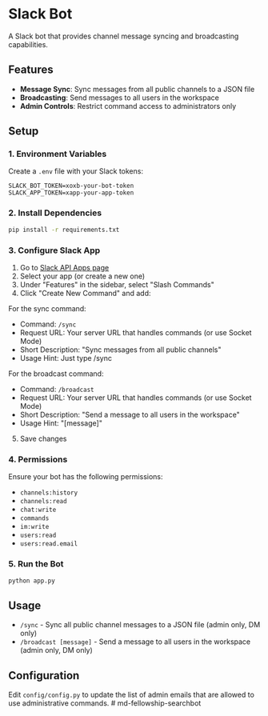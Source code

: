 # Slack Bot

A Slack bot that provides channel message syncing and broadcasting capabilities.

## Features

- **Message Sync**: Sync messages from all public channels to a JSON file
- **Broadcasting**: Send messages to all users in the workspace
- **Admin Controls**: Restrict command access to administrators only

## Setup

### 1. Environment Variables

Create a `.env` file with your Slack tokens:

```
SLACK_BOT_TOKEN=xoxb-your-bot-token
SLACK_APP_TOKEN=xapp-your-app-token
```

### 2. Install Dependencies

```bash
pip install -r requirements.txt
```

### 3. Configure Slack App

1. Go to [Slack API Apps page](https://api.slack.com/apps)
2. Select your app (or create a new one)
3. Under "Features" in the sidebar, select "Slash Commands"
4. Click "Create New Command" and add:

For the sync command:
- Command: `/sync`
- Request URL: Your server URL that handles commands (or use Socket Mode)
- Short Description: "Sync messages from all public channels"
- Usage Hint: Just type /sync

For the broadcast command:
- Command: `/broadcast`
- Request URL: Your server URL that handles commands (or use Socket Mode)
- Short Description: "Send a message to all users in the workspace"
- Usage Hint: "[message]"

5. Save changes

### 4. Permissions

Ensure your bot has the following permissions:
- `channels:history`
- `channels:read`
- `chat:write`
- `commands`
- `im:write`
- `users:read`
- `users:read.email`

### 5. Run the Bot

```bash
python app.py
```

## Usage

- `/sync` - Sync all public channel messages to a JSON file (admin only, DM only)
- `/broadcast [message]` - Send a message to all users in the workspace (admin only, DM only)

## Configuration

Edit `config/config.py` to update the list of admin emails that are allowed to use administrative commands. # md-fellowship-searchbot

